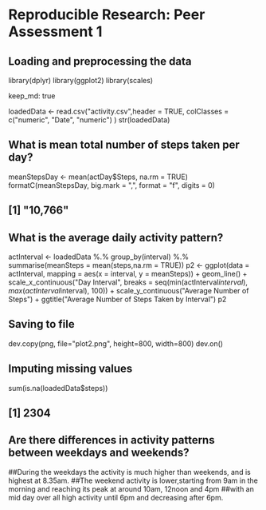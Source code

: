 # Reproducible Research: Peer Assessment 1


## Loading and preprocessing the data
library(dplyr)
library(ggplot2)
library(scales)

keep_md: true

loadedData <- read.csv("activity.csv",header = TRUE, colClasses = c("numeric", "Date", "numeric") )
str(loadedData)

## What is mean total number of steps taken per day?
meanStepsDay <- mean(actDay$Steps, na.rm = TRUE)
formatC(meanStepsDay, big.mark = ",", format = "f", digits = 0)
## [1] "10,766"


## What is the average daily activity pattern?

actInterval <- loadedData %.% group_by(interval) %.% summarise(meanSteps = mean(steps,na.rm = TRUE))
p2 <- ggplot(data = actInterval, mapping = aes(x = interval, y = meanSteps)) + 
             geom_line() + scale_x_continuous("Day Interval", breaks = seq(min(actInterval$interval), 
             max(actInterval$interval), 100)) + scale_y_continuous("Average Number of Steps") + 
             ggtitle("Average Number of Steps Taken by Interval")
p2

## Saving to file
dev.copy(png, file="plot2.png", height=800, width=800)
dev.on()

## Imputing missing values
sum(is.na(loadedData$steps))
## [1] 2304



## Are there differences in activity patterns between weekdays and weekends?

##During the weekdays the activity is much higher than weekends, and is highest at 8.35am.
##The weekend activity is lower,starting from 9am in the morning and reaching its peak at around 10am, 12noon and 4pm
##with an mid day over all high activity until 6pm and decreasing after 6pm.
